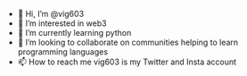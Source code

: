 - 👋 Hi, I’m @vig603
- 👀 I’m interested in web3
- 🌱 I’m currently learning python
- 💞️ I’m looking to collaborate on communities helping to learn programming languages
- 📫 How to reach me vig603 is my Twitter and Insta account

<!---
vig603/vig603 is a ✨ special ✨ repository because its `README.md` (this file) appears on your GitHub profile.
You can click the Preview link to take a look at your changes.
--->
